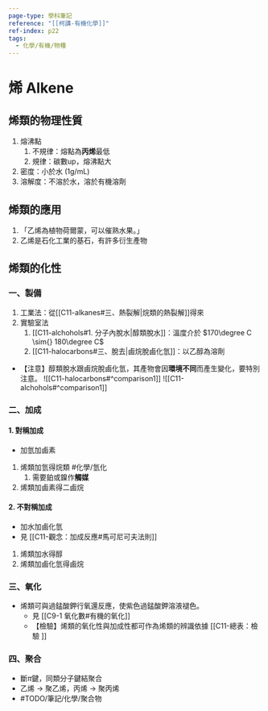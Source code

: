 ```yaml
---
page-type: 學科筆記
reference: "[[柯講-有機化學]]"
ref-index: p22
tags:
  - 化學/有機/物種
---
```

# 烯 Alkene
## 烯類的物理性質
1. 熔沸點
	1. 不規律：熔點為**丙烯**最低
	2. 規律：碳數up，熔沸點大
2. 密度：小於水 (1g/mL)
3. 溶解度：不溶於水，溶於有機溶劑
## 烯類的應用
1. 「乙烯為植物荷爾蒙，可以催熟水果。」
2. 乙烯是石化工業的基石，有許多衍生產物
## 烯類的化性
### 一、製備
1. 工業法：從[[C11-alkanes#三、熱裂解|烷類的熱裂解]]得來
2. 實驗室法
	1. [[C11-alchohols#1. 分子內脫水|醇類脫水]]：溫度介於 $170\degree C \sim{} 180\degree C$
	2. [[C11-halocarbons#三、脫去|鹵烷脫鹵化氫]]：以乙醇為溶劑
- 【注意】醇類脫水跟鹵烷脫鹵化氫，其產物會因**環境不同**而產生變化，要特別注意。
![[C11-halocarbons#^comparison1]]
![[C11-alchohols#^comparison1]]
### 二、加成
#### 1. 對稱加成
- 加氫加鹵素
1. 烯類加氫得烷類 #化學/氫化
	1. 需要鉑或鎳作**觸媒** 
2. 烯類加鹵素得二鹵烷
#### 2. 不對稱加成
- 加水加鹵化氫
- 見 [[C11-觀念：加成反應#馬可尼可夫法則]]
1. 烯類加水得醇
2. 烯類加鹵化氫得鹵烷
### 三、氧化
- 烯類可與過錳酸鉀行氧還反應，使紫色過錳酸鉀溶液褪色。
	- 見 [[C9-1 氧化數#有機的氧化]]
	- 【檢驗】烯類的氧化性與加成性都可作為烯類的辨識依據 [[C11-總表：檢驗 ]]
### 四、聚合
- 斷$\pi$鍵，同類分子鍵結聚合
- 乙烯 -> 聚乙烯，丙烯 -> 聚丙烯
- #TODO/筆記/化學/聚合物 